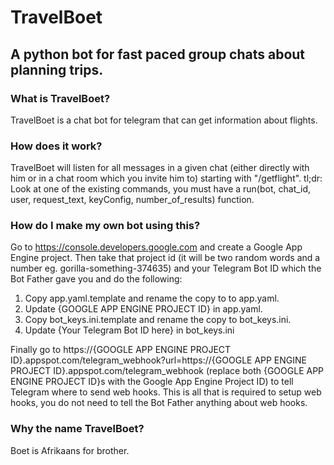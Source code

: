 # TravelBoet
## A python bot for fast paced group chats about planning trips.

### What is TravelBoet?
TravelBoet is a chat bot for telegram that can get information about flights.

### How does it work?
TravelBoet will listen for all messages in a given chat (either directly with him or in a chat room which you invite him to) starting with "/getflight".
tl;dr: Look at one of the existing commands, you must have a run(bot, chat_id, user, request_text, keyConfig, number_of_results) function.

### How do I make my own bot using this?
Go to https://console.developers.google.com and create a Google App Engine project. Then take that project id (it will be two random words and a number eg. gorilla-something-374635) and your Telegram Bot ID which the Bot Father gave you and do the following:

1. Copy app.yaml.template and rename the copy to to app.yaml.
2. Update {GOOGLE APP ENGINE PROJECT ID} in app.yaml.
3. Copy bot_keys.ini.template and rename the copy to bot_keys.ini.
4. Update {Your Telegram Bot ID here} in bot_keys.ini 


Finally go to https://{GOOGLE APP ENGINE PROJECT ID}.appspot.com/telegram_webhook?url=https://{GOOGLE APP ENGINE PROJECT ID}.appspot.com/telegram_webhook (replace both {GOOGLE APP ENGINE PROJECT ID}s with the Google App Engine Project ID) to tell Telegram where to send web hooks. This is all that is required to setup web hooks, you do not need to tell the Bot Father anything about web hooks.

### Why the name TravelBoet?
Boet is Afrikaans for brother.
